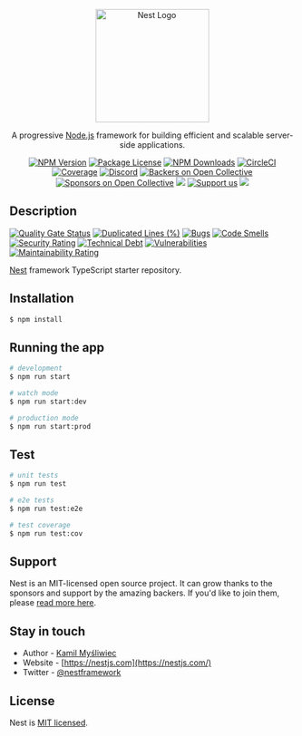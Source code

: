 <p align="center">
  <a href="http://nestjs.com/" target="blank"><img src="https://nestjs.com/img/logo-small.svg" width="200" alt="Nest Logo" /></a>
</p>

[circleci-image]: https://img.shields.io/circleci/build/github/nestjs/nest/master?token=abc123def456
[circleci-url]: https://circleci.com/gh/nestjs/nest

  <p align="center">A progressive <a href="http://nodejs.org" target="_blank">Node.js</a> framework for building efficient and scalable server-side applications.</p>
    <p align="center">
<a href="https://www.npmjs.com/~nestjscore" target="_blank"><img src="https://img.shields.io/npm/v/@nestjs/core.svg" alt="NPM Version" /></a>
<a href="https://www.npmjs.com/~nestjscore" target="_blank"><img src="https://img.shields.io/npm/l/@nestjs/core.svg" alt="Package License" /></a>
<a href="https://www.npmjs.com/~nestjscore" target="_blank"><img src="https://img.shields.io/npm/dm/@nestjs/common.svg" alt="NPM Downloads" /></a>
<a href="https://circleci.com/gh/nestjs/nest" target="_blank"><img src="https://img.shields.io/circleci/build/github/nestjs/nest/master" alt="CircleCI" /></a>
<a href="https://coveralls.io/github/nestjs/nest?branch=master" target="_blank"><img src="https://coveralls.io/repos/github/nestjs/nest/badge.svg?branch=master#9" alt="Coverage" /></a>
<a href="https://discord.gg/G7Qnnhy" target="_blank"><img src="https://img.shields.io/badge/discord-online-brightgreen.svg" alt="Discord"/></a>
<a href="https://opencollective.com/nest#backer" target="_blank"><img src="https://opencollective.com/nest/backers/badge.svg" alt="Backers on Open Collective" /></a>
<a href="https://opencollective.com/nest#sponsor" target="_blank"><img src="https://opencollective.com/nest/sponsors/badge.svg" alt="Sponsors on Open Collective" /></a>
  <a href="https://paypal.me/kamilmysliwiec" target="_blank"><img src="https://img.shields.io/badge/Donate-PayPal-ff3f59.svg"/></a>
    <a href="https://opencollective.com/nest#sponsor"  target="_blank"><img src="https://img.shields.io/badge/Support%20us-Open%20Collective-41B883.svg" alt="Support us"></a>
  <a href="https://twitter.com/nestframework" target="_blank"><img src="https://img.shields.io/twitter/follow/nestframework.svg?style=social&label=Follow"></a>
</p>
  <!--[![Backers on Open Collective](https://opencollective.com/nest/backers/badge.svg)](https://opencollective.com/nest#backer)
  [![Sponsors on Open Collective](https://opencollective.com/nest/sponsors/badge.svg)](https://opencollective.com/nest#sponsor)-->

## Description 
[![Quality Gate Status](https://sonarcloud.io/api/project_badges/measure?project=TheGreatJordach_nestjs-typeOrm&metric=alert_status)](https://sonarcloud.io/summary/new_code?id=TheGreatJordach_nestjs-typeOrm)
[![Duplicated Lines (%)](https://sonarcloud.io/api/project_badges/measure?project=TheGreatJordach_nestjs-typeOrm&metric=duplicated_lines_density)](https://sonarcloud.io/summary/new_code?id=TheGreatJordach_nestjs-typeOrm)
[![Bugs](https://sonarcloud.io/api/project_badges/measure?project=TheGreatJordach_nestjs-typeOrm&metric=bugs)](https://sonarcloud.io/summary/new_code?id=TheGreatJordach_nestjs-typeOrm)
[![Code Smells](https://sonarcloud.io/api/project_badges/measure?project=TheGreatJordach_nestjs-typeOrm&metric=code_smells)](https://sonarcloud.io/summary/new_code?id=TheGreatJordach_nestjs-typeOrm)
[![Security Rating](https://sonarcloud.io/api/project_badges/measure?project=TheGreatJordach_nestjs-typeOrm&metric=security_rating)](https://sonarcloud.io/summary/new_code?id=TheGreatJordach_nestjs-typeOrm)
[![Technical Debt](https://sonarcloud.io/api/project_badges/measure?project=TheGreatJordach_nestjs-typeOrm&metric=sqale_index)](https://sonarcloud.io/summary/new_code?id=TheGreatJordach_nestjs-typeOrm)
[![Vulnerabilities](https://sonarcloud.io/api/project_badges/measure?project=TheGreatJordach_nestjs-typeOrm&metric=vulnerabilities)](https://sonarcloud.io/summary/new_code?id=TheGreatJordach_nestjs-typeOrm)
[![Maintainability Rating](https://sonarcloud.io/api/project_badges/measure?project=TheGreatJordach_nestjs-typeOrm&metric=sqale_rating)](https://sonarcloud.io/summary/new_code?id=TheGreatJordach_nestjs-typeOrm)


[Nest](https://github.com/nestjs/nest) framework TypeScript starter repository.

## Installation

```bash
$ npm install
```

## Running the app

```bash
# development
$ npm run start

# watch mode
$ npm run start:dev

# production mode
$ npm run start:prod
```

## Test

```bash
# unit tests
$ npm run test

# e2e tests
$ npm run test:e2e

# test coverage
$ npm run test:cov
```

## Support

Nest is an MIT-licensed open source project. It can grow thanks to the sponsors and support by the amazing backers. If you'd like to join them, please [read more here](https://docs.nestjs.com/support).

## Stay in touch

- Author - [Kamil Myśliwiec](https://kamilmysliwiec.com)
- Website - [https://nestjs.com](https://nestjs.com/)
- Twitter - [@nestframework](https://twitter.com/nestframework)

## License

Nest is [MIT licensed](LICENSE).
